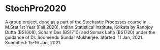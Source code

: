 # StochPro2020
A group project, done as a part of the Stochastic Processes course in M.Stat 1st Year (Fall 2020), Indian Statistical Institute, Kolkata by Ranojoy Dutta (BS1608), Soham Das (BS1710) and Somak Laha (BS1720) under the guidance of Dr. Soumendu Sundar Mukherjee.
Started: 11 Jan, 2021. Submitted: 15-16 Jan, 2021.
